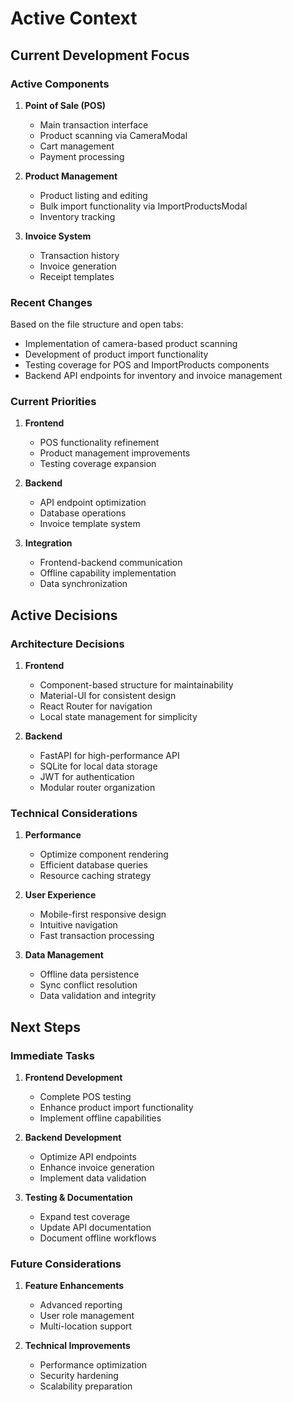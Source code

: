 # Active Context

## Current Development Focus

### Active Components
1. **Point of Sale (POS)**
   - Main transaction interface
   - Product scanning via CameraModal
   - Cart management
   - Payment processing

2. **Product Management**
   - Product listing and editing
   - Bulk import functionality via ImportProductsModal
   - Inventory tracking

3. **Invoice System**
   - Transaction history
   - Invoice generation
   - Receipt templates

### Recent Changes
Based on the file structure and open tabs:
- Implementation of camera-based product scanning
- Development of product import functionality
- Testing coverage for POS and ImportProducts components
- Backend API endpoints for inventory and invoice management

### Current Priorities
1. **Frontend**
   - POS functionality refinement
   - Product management improvements
   - Testing coverage expansion

2. **Backend**
   - API endpoint optimization
   - Database operations
   - Invoice template system

3. **Integration**
   - Frontend-backend communication
   - Offline capability implementation
   - Data synchronization

## Active Decisions

### Architecture Decisions
1. **Frontend**
   - Component-based structure for maintainability
   - Material-UI for consistent design
   - React Router for navigation
   - Local state management for simplicity

2. **Backend**
   - FastAPI for high-performance API
   - SQLite for local data storage
   - JWT for authentication
   - Modular router organization

### Technical Considerations
1. **Performance**
   - Optimize component rendering
   - Efficient database queries
   - Resource caching strategy

2. **User Experience**
   - Mobile-first responsive design
   - Intuitive navigation
   - Fast transaction processing

3. **Data Management**
   - Offline data persistence
   - Sync conflict resolution
   - Data validation and integrity

## Next Steps

### Immediate Tasks
1. **Frontend Development**
   - Complete POS testing
   - Enhance product import functionality
   - Implement offline capabilities

2. **Backend Development**
   - Optimize API endpoints
   - Enhance invoice generation
   - Implement data validation

3. **Testing & Documentation**
   - Expand test coverage
   - Update API documentation
   - Document offline workflows

### Future Considerations
1. **Feature Enhancements**
   - Advanced reporting
   - User role management
   - Multi-location support

2. **Technical Improvements**
   - Performance optimization
   - Security hardening
   - Scalability preparation

